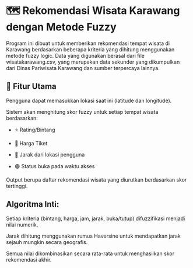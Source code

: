 # 🗺️ Rekomendasi Wisata Karawang dengan Metode Fuzzy
Program ini dibuat untuk memberikan rekomendasi tempat wisata di Karawang berdasarkan beberapa kriteria yang dihitung menggunakan metode fuzzy logic. Data yang digunakan berasal dari file wisatakarawang.csv, yang merupakan data sekunder yang dikumpulkan dari Dinas Pariwisata Karawang dan sumber terpercaya lainnya.

## 📌 Fitur Utama
Pengguna dapat memasukkan lokasi saat ini (latitude dan longitude).

Sistem akan menghitung skor fuzzy untuk setiap tempat wisata berdasarkan:

- ⭐ Rating/Bintang

- 💸 Harga Tiket

- 📍 Jarak dari lokasi pengguna

- 🟢 Status buka pada waktu akses

Output berupa daftar rekomendasi wisata yang diurutkan berdasarkan skor tertinggi.

## Algoritma Inti:
Setiap kriteria (bintang, harga, jam, jarak, buka/tutup) difuzzifikasi menjadi nilai numerik.

Jarak dihitung menggunakan rumus Haversine untuk mendapatkan jarak sejauh mungkin secara geografis.

Semua nilai dikombinasikan secara rata-rata untuk menghasilkan skor rekomendasi akhir.
